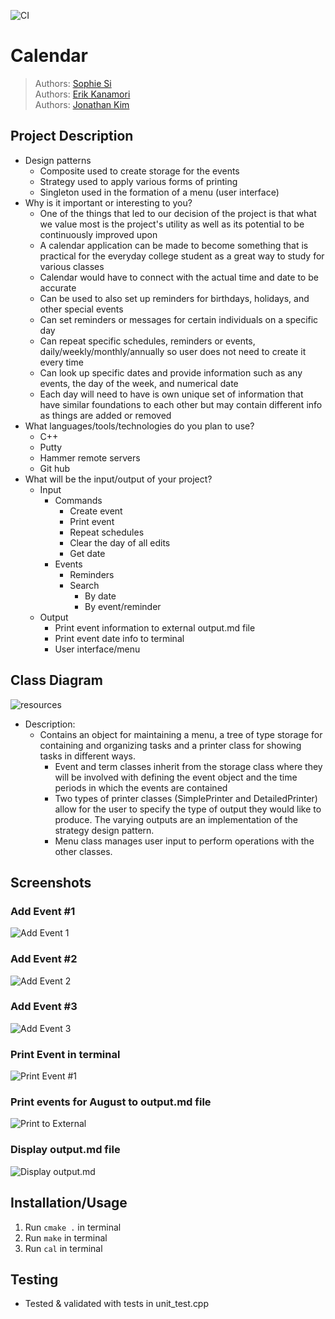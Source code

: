 ![CI](https://github.com/cs100/final-project-joneriksophie/workflows/CI/badge.svg)
# Calendar
 
 > Authors: [Sophie Si](https://github.com/sophie-si)  
 > Authors: [Erik Kanamori](https://github.com/erik-kan)  
 > Authors: [Jonathan Kim](https://github.com/jonathanykim)  

## Project Description
* Design patterns 
 	- Composite used to create storage for the events
	- Strategy used to apply various forms of printing
	- Singleton used in the formation of a menu (user interface)
* Why is it important or interesting to you?
	- One of the things that led to our decision of the project is that what we value most is the project's utility as well as its potential to be continuously improved upon
	- A calendar application can be made to become something that is practical for the everyday college student as a great way to study for various classes
	- Calendar would have to connect with the actual time and date to be accurate 
	- Can be used to also set up reminders for birthdays, holidays, and other special events
	- Can set reminders or messages for certain individuals on a specific day
	- Can repeat specific schedules, reminders or events, daily/weekly/monthly/annually so user does not need to create it every time
	- Can look up specific dates and provide information such as any events, the day of the week, and numerical date
	- Each day will need to have is own unique set of information that have similar foundations to each other but may contain different info as things are added or removed
* What languages/tools/technologies do you plan to use?
	- C++
	- Putty
	- Hammer remote servers
	- Git hub
* What will be the input/output of your project?
	- Input 
		+ Commands 
			+ Create event
			+ Print event
			+ Repeat schedules 
			+ Clear the day of all edits
			+ Get date
		+ Events
			+ Reminders
			+ Search
				+ By date
				+ By event/reminder
	- Output
		+ Print event information to external output.md file
		+ Print event date info to terminal
		+ User interface/menu

## Class Diagram
 
 ![resources](https://docs.google.com/drawings/d/e/2PACX-1vTdH7ktFnFE14cIfMWRMulRcdcmpVhsQiAIHfuYTgICW-Q4Bd_vNtbBDUaNnixaRclXstnm44kwcTEU/pub?w=960&h=720)
 * Description:
	- Contains an object for maintaining a menu, a tree of type storage for containing and organizing tasks and a printer class for showing tasks in different ways.
		+ Event and term classes inherit from the storage class where they will be involved with defining the event object and the time periods in which the events are contained
		+ Two types of printer classes (SimplePrinter and DetailedPrinter) allow for the user to specify the type of output they would like to produce. The varying outputs are an implementation of the strategy design pattern. 
		+ Menu class manages user input to perform operations with the other classes. 

## Screenshots
### Add Event #1
![Add Event 1](Image1.png)

### Add Event #2
![Add Event 2](Image2.png)

### Add Event #3
![Add Event 3](Image3.png)

### Print Event in terminal
![Print Event #1](Image4.png)

### Print events for August to output.md file
![Print to External](Image5.png)

### Display output.md file
![Display output.md](Image6.png)

## Installation/Usage
1. Run `cmake .` in terminal
2. Run `make` in terminal
3. Run `cal` in terminal

## Testing
* Tested & validated with tests in unit_test.cpp
